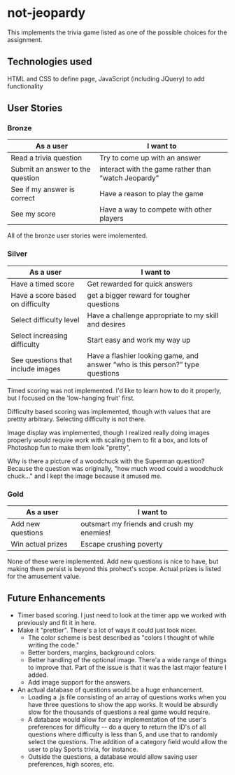 # not-jeopardy

This implements the trivia game listed as one of the possible choices for the assignment.

## Technologies used

HTML and CSS to define page, JavaScript (including JQuery) to add functionality

## User Stories
### Bronze
| As a user  | I want to  |
|---|---|
|  Read a trivia question | Try to come up with an answer  |
| Submit an answer to the question  | interact with the game rather than “watch Jeopardy”  |
|  See if my answer is correct | Have a reason to play the game  |
|  See my score |  Have a way to compete with other players |

All of the bronze user stories were imolemented. 

### Silver 
| As a user  | I want to  |
|---|---|
| Have a timed score	 | Get rewarded for quick answers|
|  Have a score based on difficulty |	get a bigger reward for tougher questions |
|   Select difficulty level |	Have a challenge appropriate to my skill and desires |
|   Select increasing difficulty |	Start easy and work my way up   |
|   See questions that include images	| Have a flashier looking game, and answer “who is this person?” type questions   |

Timed scoring was not implemented. I'd like to learn how to do it properly, but I focused on the 'low-hanging fruit' first. 

Difficulty based scoring was implemented, though with values that are prettty arbitrary. Selecting difficulty is not there. 

Image display was implemented, though I realized really doing images properly would require work with scaling them to fit a box, and lots of Photoshop fun to make them look "pretty", 

Why is there a picture of a woodchuck with the Superman question? Because the question was originally, "how much wood could a woodchuck chuck..." and I kept the image because it amused me. 
### Gold
| As a user  | I want to  |
|---|---|
|  Add new questions |	outsmart my friends and crush my enemies! |
| Win actual prizes |	Escape crushing poverty |

None of these were implemented. Add new questions is nice to have, but making them persist is beyond this prohect's scope. 
Actual prizes is listed for the amusement value. 

## Future Enhancements
* Timer based scoring. I just need to look at the timer app we worked with previously and fit it in here. 
* Make it "prettier". There's a lot of ways it could just look nicer.
  * The color scheme is best described as "colors I thought of while writing the code." 
  * Better borders, margins, background colors.
  * Better handling of the optional image. There'a a wide range of things to improve that. Part of the issue is that it was the last major feature I added. 
  * Add image support for the answers. 
* An actual database of questions would be a huge enhancement. 
  * Loading a .js file consisting of an array of questions works when you have three questions to show the app works. It would be absurdly slow for the thousands of questions a real game would require. 
  * A database would allow for easy implementation of the user's preferences for difficulty -- do a query to return the ID's of all questions where difficulty is less than 5, and use that to randomly select the questions. The addition of a category field would allow the user to play Sports trivia, for instance.
  * Outside the questions, a database would allow saving user preferences, high scores, etc. 
